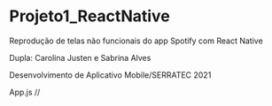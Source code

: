 # Projeto1_ReactNative
Reprodução de telas não funcionais do app Spotify com React Native
   
Dupla: Carolina Justen e Sabrina Alves

Desenvolvimento de Aplicativo Mobile/SERRATEC 2021

App.js
<Tela1 />
//<Tela2 />
